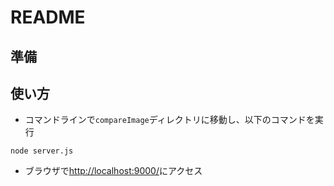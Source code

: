 # README

## 準備

## 使い方
- コマンドラインで`compareImage`ディレクトリに移動し、以下のコマンドを実行

```
node server.js
```

- ブラウザで[http://localhost:9000/](http://localhost:9000/)にアクセス